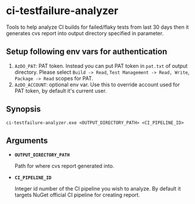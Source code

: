 ﻿# ci-testfailure-analyzer

Tools to help analyze CI builds for failed/flaky tests from last 30 days then it generates cvs report into output directory specified in parameter.

## Setup following env vars for authentication

1. `AzDO_PAT`: PAT token. Instead you can put PAT token in `pat.txt` of output directory. Please select `Build -> Read`, `Test Management -> Read, Write`, `Package -> Read` scopes for PAT.
1. `AzDO_ACCOUNT`: optional env var. Use this to override account used for PAT token, by default it's current user.

## Synopsis

```dotnetcli
ci-testfailure-analyzer.exe <OUTPUT_DIRECTORY_PATH> <CI_PIPELINE_ID>
```

## Arguments

- **`OUTPUT_DIRECTORY_PATH`**

  Path for where cvs report generated into.

- **`CI_PIPELINE_ID`**

  Integer id number of the CI pipeline you wish to analyze. By default it targets NuGet official CI pipeline for creating report.
